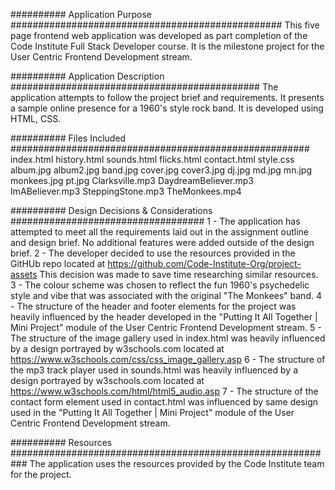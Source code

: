
########## Application Purpose #################################################
This five page frontend web application was developed as part completion of the 
Code Institute Full Stack Developer course. It is the milestone project for the 
User Centric Frontend Development stream.

########## Application Description #############################################
The application attempts to follow the project brief and requirements. It presents
a sample online presence for a 1960's style rock band. It is developed using HTML, CSS.

########## Files Included ######################################################
index.html
history.html
sounds.html
flicks.html 
contact.html 
style.css 
album.jpg
album2.jpg 
band.jpg 
cover.jpg 
cover3.jpg
dj.jpg
md.jpg
mn.jpg
monkees.jpg
pt.jpg
Clarksville.mp3
DaydreamBeliever.mp3
ImABeliever.mp3
SteppingStone.mp3
TheMonkees.mp4

########## Design Decisions & Considerations ###################################
1 - The application has attempted to meet all the requirements laid out in the 
assignment outline and design brief. No additional features were added outside of
the design brief.
2 - The developer decided to use the resources provided in the GitHUb repo located at 
https://github.com/Code-Institute-Org/project-assets
This decision was made to save time researching similar resources.
3 - The colour scheme was chosen to reflect the fun 1960's psychedelic style and vibe
that was associated with the original "The Monkees" band.
4 - The structure of the header and footer elements for the project was heavily 
influenced by the header developed in the "Putting It All Together | Mini Project" 
module of the User Centric Frontend Development stream.
5 - The structure of the image gallery used in index.html was heavily influenced 
by a design portrayed by w3schools.com located at 
https://www.w3schools.com/css/css_image_gallery.asp
6 - The structure of the mp3 track player used in sounds.html was heavily influenced
by a design portrayed by w3schools.com located at 
https://www.w3schools.com/html/html5_audio.asp
7 - The structure of the contact form element used in contact.html was influenced
by same design used in the "Putting It All Together | Mini Project" module of the
User Centric Frontend Development stream.

########## Resources ###########################################################
The application uses the resources provided by the Code Institute team for the 
project.